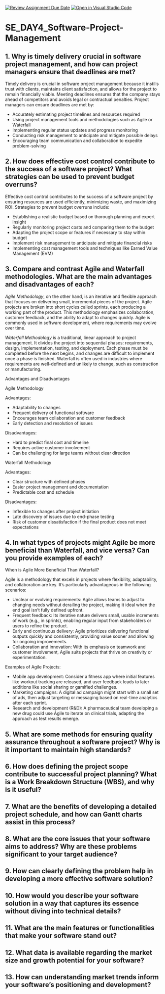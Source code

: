[![Review Assignment Due Date](https://classroom.github.com/assets/deadline-readme-button-22041afd0340ce965d47ae6ef1cefeee28c7c493a6346c4f15d667ab976d596c.svg)](https://classroom.github.com/a/9pw6JKcu)
[![Open in Visual Studio Code](https://classroom.github.com/assets/open-in-vscode-2e0aaae1b6195c2367325f4f02e2d04e9abb55f0b24a779b69b11b9e10269abc.svg)](https://classroom.github.com/online_ide?assignment_repo_id=18455918&assignment_repo_type=AssignmentRepo)
# SE_DAY4_Software-Project-Management
## 1. Why is timely delivery crucial in software project management, and how can project managers ensure that deadlines are met?
Timely delivery is crucial in software project management because it instills trust with clients, maintains client satisfaction, and allows for the project to remain financially viable. Meeting deadlines ensures that the company stays ahead of competitors and avoids legal or contractual penalties. 
Project managers can ensure deadlines are met by:
- Accurately estimating project timelines and resources required
- Using project management tools and methodologies such as Agile or Waterfall
- Implementing regular status updates and progress monitoring
- Conducting risk management to anticipate and mitigate possible delays
- Encouraging team communication and collaboration to expedite problem-solving

## 2. How does effective cost control contribute to the success of a software project? What strategies can be used to prevent budget overruns?
Effective cost control contributes to the success of a software project by ensuring resources are used efficiently, minimizing waste, and maximizing ROI. 
Strategies to prevent budget overruns include:
- Establishing a realistic budget based on thorough planning and expert insight
- Regularly monitoring project costs and comparing them to the budget
- Adapting the project scope or features if necessary to stay within budget
- Implement risk management to anticipate and mitigate financial risks
- Implementing cost management tools and techniques like Earned Value Management (EVM)

## 3. Compare and contrast Agile and Waterfall methodologies. What are the main advantages and disadvantages of each?
*Agile Methodology*, on the other hand, is an iterative and flexible approach that focuses on delivering small, incremental pieces of the project. Agile projects are broken into short cycles called sprints, each producing a working part of the product. This methodology emphasizes collaboration, customer feedback, and the ability to adapt to changes quickly. Agile is commonly used in software development, where requirements may evolve over time.

*Waterfall Methodology* is a traditional, linear approach to project management. It divides the project into sequential phases: requirements, design, implementation, testing, and deployment. Each phase must be completed before the next begins, and changes are difficult to implement once a phase is finished. Waterfall is often used in industries where requirements are well-defined and unlikely to change, such as construction or manufacturing.

Advantages and Disadvantages

Agile Methodology

Advantages:
- Adaptability to changes
- Frequent delivery of functional software
- Encourages team collaboration and customer feedback
- Early detection and resolution of issues

Disadvantages:

- Hard to predict final cost and timeline
- Requires active customer involvement
- Can be challenging for large teams without clear direction

Waterfall Methodology

Advantages:

- Clear structure with defined phases
- Easier project management and documentation
- Predictable cost and schedule

Disadvantages:

- Inflexible to changes after project initiation
- Late discovery of issues due to end-phase testing
- Risk of customer dissatisfaction if the final product does not meet expectations

## 4. In what types of projects might Agile be more beneficial than Waterfall, and vice versa? Can you provide examples of each?
When is Agile More Beneficial Than Waterfall?

Agile is a methodology that excels in projects where flexibility, adaptability, and collaboration are key. It’s particularly advantageous in the following scenarios:

- Unclear or evolving requirements: Agile allows teams to adjust to changing needs without derailing the project, making it ideal when the end goal isn’t fully defined upfront.
- Frequent feedback: Its iterative nature delivers small, usable increments of work (e.g., in sprints), enabling regular input from stakeholders or users to refine the product.
- Early and continuous delivery: Agile prioritizes delivering functional outputs quickly and consistently, providing value sooner and allowing for ongoing improvements.
- Collaboration and innovation: With its emphasis on teamwork and customer involvement, Agile suits projects that thrive on creativity or experimentation.

Examples of Agile Projects:

- Mobile app development: Consider a fitness app where initial features like workout tracking are released, and user feedback leads to later additions like social sharing or gamified challenges.
- Marketing campaigns: A digital ad campaign might start with a small set of ads, then adjust targeting or messaging based on real-time analytics after each sprint.
- Research and development (R&D): A pharmaceutical team developing a new drug could use Agile to iterate on clinical trials, adapting the approach as test results emerge.
## 5. What are some methods for ensuring quality assurance throughout a software project? Why is it important to maintain high standards?
## 6. How does defining the project scope contribute to successful project planning? What is a Work Breakdown Structure (WBS), and why is it useful?
## 7. What are the benefits of developing a detailed project schedule, and how can Gantt charts assist in this process?
## 8. What are the core issues that your software aims to address? Why are these problems significant to your target audience?
## 9. How can clearly defining the problem help in developing a more effective software solution?
## 10. How would you describe your software solution in a way that captures its essence without diving into technical details?
## 11. What are the main features or functionalities that make your software stand out?
## 12. What data is available regarding the market size and growth potential for your software?
## 13. How can understanding market trends inform your software’s positioning and development?
